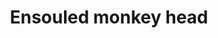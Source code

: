 ---
layout: item
title: Ensouled monkey head
item-id: 13450
datatable: true
id: 13450
name: "Ensouled monkey head"
members: true
lowalch: 41
highalch: 62
examine: "The creature's soul is still in here."
monsters:
  - id: 1038
    name: "Monkey"
    members: true
    combat_level: 3
    wiki_url: "https://oldschool.runescape.wiki/w/Monkey_(monster)#Mos_Le'Harmless"
    drops:
      - quantity: "1"
        rarity: 0.02857142857142857
        drop_requirements: null
  - id: 5272
    name: "Monkey Archer"
    members: true
    combat_level: 86
    wiki_url: "https://oldschool.runescape.wiki/w/Monkey_Archer"
    drops:
      - quantity: "1"
        rarity: 0.02857142857142857
        drop_requirements: null
  - id: 5275
    name: "Monkey Guard"
    members: true
    combat_level: 167
    wiki_url: "https://oldschool.runescape.wiki/w/Monkey_Guard#Unbearded"
    drops:
      - quantity: "1"
        rarity: 0.02857142857142857
        drop_requirements: null
---